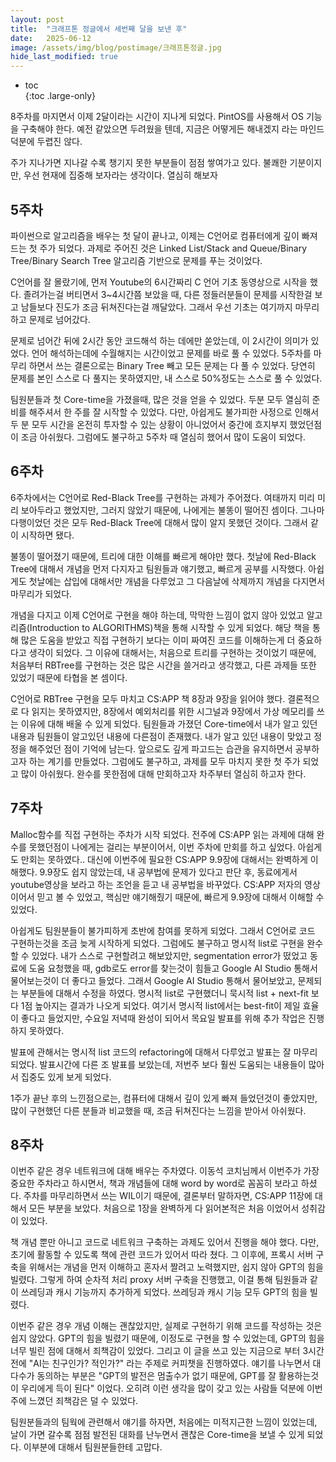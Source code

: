 ```yaml
---
layout: post
title:  "크래프톤 정글에서 세번째 달을 보낸 후"
date:   2025-06-12
image: /assets/img/blog/postimage/크래프톤정글.jpg
hide_last_modified: true
---
```


* toc  
{:toc .large-only}

8주차를 마지면서 이제 2달이라는 시간이 지나게 되었다. PintOS를 사용해서 OS 기능을 구축해야 한다. 예전 같았으면 두려웠을 텐데, 지금은 어떻게든 해내겠지 라는 마인드 덕분에 두렵진 않다. 

주가 지나가면 지나갈 수록 챙기지 못한 부분들이 점점 쌓여가고 있다. 불쾌한 기분이지만, 우선 현재에 집중해 보자라는 생각이다. 열심히 해보자

## 5주차

파이썬으로 알고리즘을 배우는 첫 달이 끝나고, 이제는 C언어로 컴퓨터에게 깊이 빠져드는 첫 주가 되었다. 과제로 주어진 것은 Linked List/Stack and Queue/Binary Tree/Binary Search Tree 알고리즘 기반으로 문제를 푸는 것이었다. 

C언어를 잘 몰랐기에, 먼저 Youtube의 6시간짜리 C 언어 기초 동영상으로 시작을 했다. 졸려가는걸 버티면서 3~4시간쯤 보았을 때, 다른 정들러분들이 문제를 시작한걸 보고 남들보다 진도가 조금 뒤쳐진다는걸 깨달았다. 그래서 우선 기초는 여기까지 마무리하고 문제로 넘어갔다. 

문제로 넘어간 뒤에 2시간 동안 코드해석 하는 데에만 쏟았는데, 이 2시간이 의미가 있었다. 언어 해석하는데에 수월해지는 시간이었고 문제를 바로 풀 수 있었다. 5주차를 마무리 하면서 쓰는 결론으로는 Binary Tree 빼고 모든 문제는 다 풀 수 있었다. 당연히 문제를 본인 스스로 다 풀지는 못하였지만, 내 스스로 50%정도는 스스로 풀 수 있었다.

팀원분들과 첫 Core-time을 가졌을때, 많은 것을 얻을 수 있었다. 두분 모두 열심히 준비를 해주셔서 한 주를 잘 시작할 수 있었다. 다만, 아쉽게도 불가피한 사정으로 인해서 두 분 모두 시간을 온전히 투자할 수 있는 상황이 아니었어서 중간에 흐지부지 했었던점이 조금 아쉬웠다. 그럼에도 불구하고 5주차 때 열심히 했어서 많이 도움이 되었다.


## 6주차

6주차에서는 C언어로 Red-Black Tree를 구현하는 과제가 주어졌다. 여태까지 미리 미리 보아두라고 했었지만, 그러지 않았기 때문에, 나에게는 불똥이 떨어진 셈이다. 그나마 다행이었던 것은 모두 Red-Black Tree에 대해서 많이 알지 못했던 것이다. 그래서 같이 시작하면 됐다.

불똥이 떨어졌기 때문에, 트리에 대한 이해를 빠르게 해야만 했다. 첫날에 Red-Black Tree에 대해서 개념을 먼저 다지자고 팀원들과 얘기했고, 빠르게 공부를 시작했다. 아쉽게도 첫날에는 삽입에 대해서만 개념을 다루었고 그 다음날에 삭제까지 개념을 다지면서 마무리가 되었다. 

개념을 다지고 이제 C언어로 구현을 해야 하는데, 막막한 느낌이 없지 않아 있었고 알고리즘(Introduction to ALGORITHMS)책을 통해 시작할 수 있게 되었다. 해당 책을 통해 많은 도움을 받았고 직접 구현하기 보다는 이미 짜여진 코드를 이해하는게 더 중요하다고 생각이 되었다. 그 이유에 대해서는, 처음으로 트리를 구현하는 것이었기 때문에, 처음부터 RBTree를 구현하는 것은 많은 시간을 쓸거라고 생각했고, 다른 과제들 또한 있었기 때문에 타협을 본 셈이다.

C언어로 RBTree 구현을 모두 마치고 CS:APP 책 8장과 9장을 읽어야 했다. 결론적으로 다 읽지는 못하였지만, 8장에서 예외처리를 위한 시그널과 9장에서 가상 메모리를 쓰는 이유에 대해 배울 수 있게 되었다. 팀원들과 가졌던 Core-time에서 내가 알고 있던 내용과 팀원들이 알고있던 내용에 다른점이 존재했다. 내가 알고 있던 내용이 맞았고 정정을 해주었던 점이 기억에 남는다. 앞으로도 깊게 파고드는 습관을 유지하면서 공부하고자 하는 계기를 만들었다. 그럼에도 불구하고, 과제를 모두 마치지 못한 첫 주가 되었고 많이 아쉬웠다. 완수를 못한점에 대해 만회하고자 차주부터 열심히 하고자 한다.

## 7주차

Malloc함수를 직접 구현하는 주차가 시작 되었다. 전주에 CS:APP 읽는 과제에 대해 완수를 못했던점이 나에게는 걸리는 부분이어서, 이번 주차에 만회를 하고 싶었다. 아쉽게도 만회는 못하였다.. 대신에 이번주에 필요한 CS:APP 9.9장에 대해서는 완벽하게 이해했다. 9.9장도 쉽지 않았는데, 내 공부법에 문제가 있다고 판단 후, 동료에게서 youtube영상을 보라고 하는 조언을 듣고 내 공부법을 바꾸었다. CS:APP 저자의 영상이어서 믿고 볼 수 있었고, 핵심만 얘기해줬기 때문에, 빠르게 9.9장에 대해서 이해할 수 있었다.

아쉽게도 팀원분들이 불가피하게 초반에 참여를 못하게 되었다. 그래서 C언어로 코드 구현하는것을 조금 늦게 시작하게 되었다. 그럼에도 불구하고 명시적 list로 구현을 완수할 수 있었다. 내가 스스로 구현할려고 해보았지만, segmentation error가 떴었고 동료에 도움 요청했을 때, gdb로도 error를 찾는것이 힘들고 Google AI Studio 통해서 물어보는것이 더 좋다고 들었다. 그래서 Google AI Studio 통해서 물어보았고, 문제되는 부분들에 대해서 수정을 하였다. 명시적 list로 구현했더니 묵시적 list + next-fit 보다 1점 높아지는 결과가 나오게 되었다. 여기서 명시적 list에서는 best-fit이 제일 효율이 좋다고 들었지만, 수요일 저녁때 완성이 되어서 목요일 발표를 위해 추가 작업은 진행하지 못하였다.

발표에 관해서는 명시적 list 코드의 refactoring에 대해서 다루었고 발표는 잘 마무리 되었다. 발표시간에 다른 조 발표를 보았는데, 저번주 보다 훨씬 도움되는 내용들이 많아서 집중도 있게 보게 되었다. 

1주가 끝난 후의 느낀점으로는, 컴퓨터에 대해서 깊이 있게 빠져 들었던것이 좋았지만, 많이 구현했던 다른 분들과 비교했을 때, 조금 뒤쳐진다는 느낌을 받아서 아쉬웠다.

## 8주차

이번주 같은 경우 네트워크에 대해 배우는 주차였다. 이동석 코치님께서 이번주가 가장 중요한 주차라고 하시면서, 책과 개념들에 대해 word by word로 꼼꼼히 보라고 하셨다. 주차를 마무리하면서 쓰는 WIL이기 때문에, 결론부터 말하자면, CS:APP 11장에 대해서 모든 부분을 보았다. 처음으로 1장을 완벽하게 다 읽어본적은 처음 이었어서 성취감이 있었다. 

책 개념 뿐만 아니고 코드로 네트워크 구축하는 과제도 있어서 진행을 해야 했다. 다만, 초기에 활동할 수 있도록 책에 관련 코드가 있어서 따라 쳤다. 그 이후에, 프록시 서버 구축을 위해서는 개념을 먼저 이해하고 혼자서 짤려고 노력했지만, 쉽지 않아 GPT의 힘을 빌렸다. 그렇게 하여 순차적 처리 proxy 서버 구축을 진행했고, 이걸 통해 팀원들과 같이 쓰레딩과 캐시 기능까지 추가하게 되었다. 쓰레딩과 캐시 기능 모두 GPT의 힘을 빌렸다.

이번주 같은 경우 개념 이해는 괜찮았지만, 실제로 구현하기 위해 코드를 작성하는 것은 쉽지 않았다. GPT의 힘을 빌렸기 때문에, 이정도로 구현을 할 수 있었는데, GPT의 힘을 너무 빌린 점에 대해서 죄책감이 있었다. 그리고 이 글을 쓰고 있는 지금으로 부터 3시간 전에 "AI는 친구인가? 적인가?" 라는 주제로 커피챗을 진행하였다. 얘기를 나누면서 대다수가 동의하는 부분은 "GPT의 발전은 멈출수가 없기 때문에, GPT를 잘 활용하는것이 우리에게 득이 된다" 이었다. 오히려 이런 생각을 많이 갖고 있는 사람들 덕분에 이번주에 느꼈던 죄책감은 덜 수 있었다.

팀원분들과의 팀웍에 관련해서 얘기를 하자면, 처음에는 미적지근한 느낌이 있었는데, 날이 가면 갈수록 점점 발전된 대화를 난누면서 괜찮은 Core-time을 보낼 수 있게 되었다. 이부분에 대해서 팀원분들한테 고맙다.